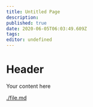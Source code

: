 ```yaml
---
title: Untitled Page
description: 
published: true
date: 2020-06-05T06:03:49.609Z
tags: 
editor: undefined
---
```


# Header
Your content here

[./file.md](./file.md)